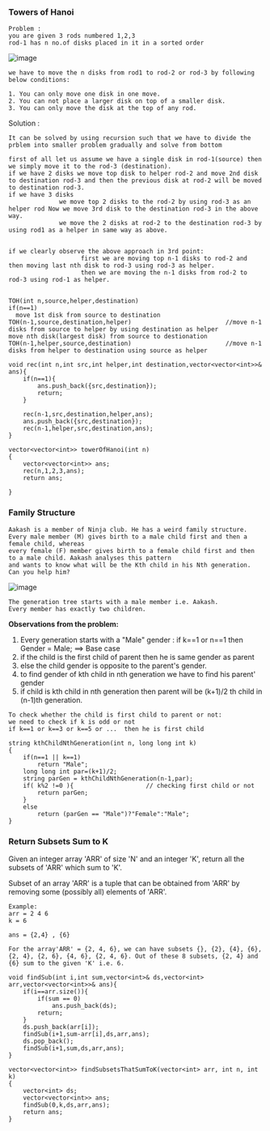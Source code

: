 ### Towers of Hanoi

```
Problem :
you are given 3 rods numbered 1,2,3
rod-1 has n no.of disks placed in it in a sorted order
```
![image](https://user-images.githubusercontent.com/93826731/178032998-4cb1ab2a-8aa7-4b9f-ae5e-95c6acd0d3d9.png)
```
we have to move the n disks from rod1 to rod-2 or rod-3 by following below conditions:

1. You can only move one disk in one move. 
2. You can not place a larger disk on top of a smaller disk.
3. You can only move the disk at the top of any rod.

```

Solution :
```
It can be solved by using recursion such that we have to divide the prblem into smaller problem gradually and solve from bottom

first of all let us assume we have a single disk in rod-1(source) then we simply move it to the rod-3 (destination).
if we have 2 disks we move top disk to helper rod-2 and move 2nd disk to destination rod-3 and then the previous disk at rod-2 will be moved to destination rod-3.
if we have 3 disks 
              we move top 2 disks to the rod-2 by using rod-3 as an helper rod Now we move 3rd disk to the destination rod-3 in the above way.
              we move the 2 disks at rod-2 to the destination rod-3 by using rod1 as a helper in same way as above.
              
              
if we clearly observe the above approach in 3rd point:
                    first we are moving top n-1 disks to rod-2 and then moving last nth disk to rod-3 using rod-3 as helper.
                    then we are moving the n-1 disks from rod-2 to rod-3 using rod-1 as helper.
                    
```

```
TOH(int n,source,helper,destination)
if(n==1)
  move 1st disk from source to destination
TOH(n-1,source,destination,helper)                          //move n-1 disks from source to helper by using destination as helper
move nth disk(largest disk) from source to destionation
TOH(n-1,helper,source,destination)                          //move n-1 disks from helper to destination using source as helper

```


```
void rec(int n,int src,int helper,int destination,vector<vector<int>>& ans){
    if(n==1){
        ans.push_back({src,destination});
        return;
    }
    
    rec(n-1,src,destination,helper,ans);
    ans.push_back({src,destination});
    rec(n-1,helper,src,destination,ans);
}

vector<vector<int>> towerOfHanoi(int n)
{
    vector<vector<int>> ans;
    rec(n,1,2,3,ans);
    return ans;
    
}

```


### Family Structure
```
Aakash is a member of Ninja club. He has a weird family structure. 
Every male member (M) gives birth to a male child first and then a female child, whereas 
every female (F) member gives birth to a female child first and then to a male child. Aakash analyses this pattern
and wants to know what will be the Kth child in his Nth generation. Can you help him?
```
![image](https://user-images.githubusercontent.com/93826731/178041506-a9245a3c-7f99-4f92-9854-962cb0a9e82b.png)
```
The generation tree starts with a male member i.e. Aakash. 
Every member has exactly two children. 
```
**Observations from the problem:**
1. Every generation starts with a "Male" gender : if k==1 or n==1 then Gender = Male; ==> Base case
2. if the child is the first child of parent then he is same gender as parent
3. else the child gender is opposite to the parent's gender.
4. to find gender of kth child in nth generation we have to find his parent' gender
5. if child is kth child in nth generation then parent will be (k+1)/2 th child in (n-1)th generation.

```
To check whether the child is first child to parent or not:
we need to check if k is odd or not 
if k==1 or k==3 or k==5 or ...  then he is first child
```

```
string kthChildNthGeneration(int n, long long int k)
{
    if(n==1 || k==1)
        return "Male";
    long long int par=(k+1)/2;
    string parGen = kthChildNthGeneration(n-1,par);
    if( k%2 !=0 ){                    // checking first child or not
        return parGen;
    }
    else
        return (parGen == "Male")?"Female":"Male";
}

```

### Return Subsets Sum to K

Given an integer array 'ARR' of size 'N' and an integer 'K', return all the subsets of 'ARR' which sum to 'K'.

Subset of an array 'ARR' is a tuple that can be obtained from 'ARR' by removing some (possibly all) elements of 'ARR'.

```
Example:
arr = 2 4 6
k = 6

ans = {2,4} , {6}

For the array'ARR' = {2, 4, 6}, we can have subsets {}, {2}, {4}, {6}, {2, 4}, {2, 6}, {4, 6}, {2, 4, 6}. Out of these 8 subsets, {2, 4} and {6} sum to the given 'K' i.e. 6.

```

```
void findSub(int i,int sum,vector<int>& ds,vector<int> arr,vector<vector<int>>& ans){
    if(i==arr.size()){
        if(sum == 0)
            ans.push_back(ds);
        return;
    }
    ds.push_back(arr[i]);
    findSub(i+1,sum-arr[i],ds,arr,ans);
    ds.pop_back();
    findSub(i+1,sum,ds,arr,ans);
}

vector<vector<int>> findSubsetsThatSumToK(vector<int> arr, int n, int k)
{
    vector<int> ds;
    vector<vector<int>> ans;
    findSub(0,k,ds,arr,ans);
    return ans;
}

```


